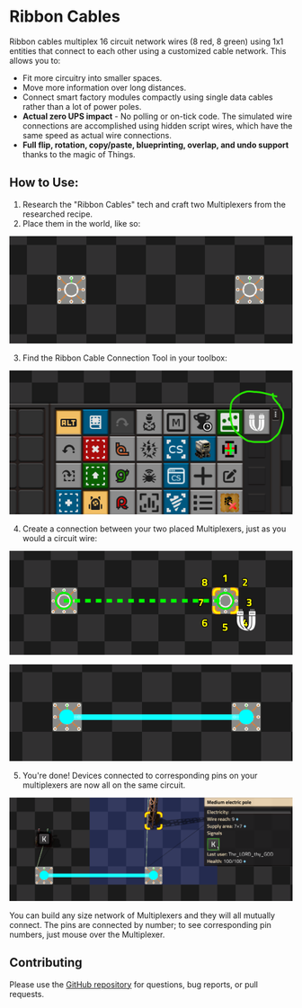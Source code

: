 # Ribbon Cables


Ribbon cables multiplex 16 circuit network wires (8 red, 8 green) using 1x1 entities that connect to each other using a customized cable network. This allows you to:

- Fit more circuitry into smaller spaces.
- Move more information over long distances.
- Connect smart factory modules compactly using single data cables rather than a lot of power poles.
- **Actual zero UPS impact** - No polling or on-tick code. The simulated wire connections are accomplished using hidden script wires, which have the same speed as actual wire connections.
- **Full flip, rotation, copy/paste, blueprinting, overlap, and undo support** thanks to the magic of Things.

## How to Use:

1) Research the "Ribbon Cables" tech and craft two Multiplexers from the researched recipe.
2) Place them in the world, like so:

![Image](https://raw.githubusercontent.com/wcjohnson/ribbon-cables/main/doc/place-multiplexers.png)

3) Find the Ribbon Cable Connection Tool in your toolbox:

![Image](https://raw.githubusercontent.com/wcjohnson/ribbon-cables/main/doc/tool-in-toolbar.png)

4) Create a connection between your two placed Multiplexers, just as you would a circuit wire:

![Image](https://raw.githubusercontent.com/wcjohnson/ribbon-cables/main/doc/connecting.png)

![Image](https://raw.githubusercontent.com/wcjohnson/ribbon-cables/main/doc/connected.png)

5) You're done! Devices connected to corresponding pins on your multiplexers are now all on the same circuit.

![Image](https://raw.githubusercontent.com/wcjohnson/ribbon-cables/main/doc/operational.png)

You can build any size network of Multiplexers and they will all mutually connect. The pins are connected by number; to see corresponding pin numbers, just mouse over the Multiplexer.

## Contributing

Please use the [GitHub repository](https://github.com/wcjohnson/ribbon-cables) for questions, bug reports, or pull requests.
